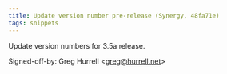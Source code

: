 ```yaml
---
title: Update version number pre-release (Synergy, 48fa71e)
tags: snippets
---
```


Update version numbers for 3.5a release.

Signed-off-by: Greg Hurrell &lt;greg@hurrell.net&gt;
